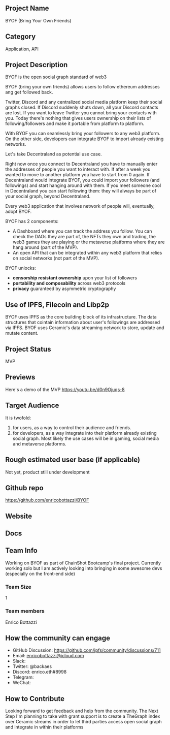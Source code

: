 ## Project Name 

BYOF (Bring Your Own Friends)

## Category 

Application, API

## Project Description

BYOF is the open social graph standard of web3

BYOF (bring your own friends) allows users to follow ethereum addresses ang get followed back.

Twitter, Discord and any centralized social media platform keep their social graphs closed. If Discord suddenly shuts down, all your Discord contacts are lost. If you want to leave Twitter you cannot bring your contacts with you. Today there's nothing that gives users ownership on their lists of following/followers and make it portable from platform to platform.

With BYOF you can seamlessly bring your followers to any web3 platform. On the other side, developers can integrate BYOF to import already existing networks.

Let's take Decentraland as potential use case.

Right now once you connect to Decentraland you have to manually enter the addresses of people you want to interact with. If after a week you wanted to move to another platform you have to start from 0 again. If Decentraland would integrate BYOF, you could import your followers (and followings) and start hanging around with them. If you meet someone cool in Decentraland you can start following them: they will always be part of your social graph, beyond Decentraland.

Every web3 application that involves network of people will, eventually, adopt BYOF.

BYOF has 2 components:

- A Dashboard where you can track the address you follow. You can check the DAOs they are part of, the NFTs they own and trading, the web3 games they are playing or the metaverse platforms where they are hang around (part of the MVP).
- An open API that can be integrated within any web3 platform that relies on social networks (not part of the MVP).

BYOF unlocks: 
- **censorship resistant ownership** upon your list of followers
- **portability and composability** across web3 protocols
- **privacy** guaranteed by asymmetric cryptography

## Use of IPFS, Filecoin and Libp2p

BYOF uses IPFS as the core building block of its infrastructure.
The data structures that cointain information about user's followings are addressed via IPFS. BYOF uses Ceramic's data streaming network to store, update and mutate content.

## Project Status
MVP 

## Previews
Here's a demo of the MVP https://youtu.be/d0n9Ojuqs-8

## Target Audience
It is twofold: 
1) for users, as a way to control their audience and friends. 
2) for developers, as a way integrate into their platform already existing social graph. Most likely the use cases will be in gaming, social media and metaverse platforms. 

## Rough estimated user base (if applicable)
Not yet, product still under development

## Github repo
https://github.com/enricobottazzi/BYOF 

## Website

## Docs

## Team Info
Working on BYOF as part of ChainShot Bootcamp's final project. Currently working solo but I am actively looking into bringing in some awesome devs (especially on the front-end side)

### Team Size  
1

### Team members  
Enrico Bottazzi

## How the community can engage
* GitHub Discussion: https://github.com/ipfs/community/discussions/711
* Email: enricobottazzi@icloud.com
* Slack:  
* Twitter: @backaes
* Discord: enrico.eth#8998
* Telegram:  
* WeChat:  

## How to Contribute

Looking forward to get feedback and help from the community. The Next Step I'm planning to take with grant support is to create a TheGraph index over Ceramic streams in order to let third parties access open social graph and integrate in within their platforms
